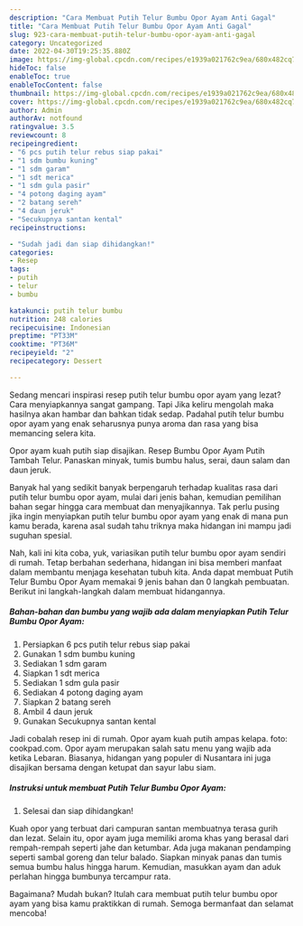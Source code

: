 ```yaml
---
description: "Cara Membuat Putih Telur Bumbu Opor Ayam Anti Gagal"
title: "Cara Membuat Putih Telur Bumbu Opor Ayam Anti Gagal"
slug: 923-cara-membuat-putih-telur-bumbu-opor-ayam-anti-gagal
category: Uncategorized
date: 2022-04-30T19:25:35.880Z
image: https://img-global.cpcdn.com/recipes/e1939a021762c9ea/680x482cq70/putih-telur-bumbu-opor-ayam-foto-resep-utama.jpg
hideToc: false
enableToc: true
enableTocContent: false
thumbnail: https://img-global.cpcdn.com/recipes/e1939a021762c9ea/680x482cq70/putih-telur-bumbu-opor-ayam-foto-resep-utama.jpg
cover: https://img-global.cpcdn.com/recipes/e1939a021762c9ea/680x482cq70/putih-telur-bumbu-opor-ayam-foto-resep-utama.jpg
author: Admin
authorAv: notfound
ratingvalue: 3.5
reviewcount: 8
recipeingredient:
- "6 pcs putih telur rebus siap pakai"
- "1 sdm bumbu kuning"
- "1 sdm garam"
- "1 sdt merica"
- "1 sdm gula pasir"
- "4 potong daging ayam"
- "2 batang sereh"
- "4 daun jeruk"
- "Secukupnya santan kental"
recipeinstructions:

- "Sudah jadi dan siap dihidangkan!"
categories:
- Resep
tags:
- putih
- telur
- bumbu

katakunci: putih telur bumbu 
nutrition: 248 calories
recipecuisine: Indonesian
preptime: "PT33M"
cooktime: "PT36M"
recipeyield: "2"
recipecategory: Dessert

---
```



Sedang mencari inspirasi resep putih telur bumbu opor ayam yang lezat? Cara menyiapkannya sangat gampang. Tapi Jika keliru mengolah maka hasilnya akan hambar dan bahkan tidak sedap. Padahal putih telur bumbu opor ayam yang enak seharusnya punya aroma dan rasa yang bisa memancing selera kita.


Opor ayam kuah putih siap disajikan. Resep Bumbu Opor Ayam Putih Tambah Telur. Panaskan minyak, tumis bumbu halus, serai, daun salam dan daun jeruk.

Banyak hal yang sedikit banyak berpengaruh terhadap kualitas rasa dari putih telur bumbu opor ayam, mulai dari jenis bahan, kemudian pemilihan bahan segar hingga cara membuat dan menyajikannya. Tak perlu pusing jika ingin menyiapkan putih telur bumbu opor ayam yang enak di mana pun kamu berada, karena asal sudah tahu triknya maka hidangan ini mampu jadi suguhan spesial.


Nah, kali ini kita coba, yuk, variasikan putih telur bumbu opor ayam sendiri di rumah. Tetap berbahan sederhana, hidangan ini bisa memberi manfaat dalam membantu menjaga kesehatan tubuh kita. Anda dapat membuat Putih Telur Bumbu Opor Ayam memakai 9 jenis bahan dan 0 langkah pembuatan. Berikut ini langkah-langkah dalam membuat hidangannya.

<!--inarticleads1-->

##### Bahan-bahan dan bumbu yang wajib ada dalam menyiapkan Putih Telur Bumbu Opor Ayam:

1. Persiapkan 6 pcs putih telur rebus siap pakai
1. Gunakan 1 sdm bumbu kuning
1. Sediakan 1 sdm garam
1. Siapkan 1 sdt merica
1. Sediakan 1 sdm gula pasir
1. Sediakan 4 potong daging ayam
1. Siapkan 2 batang sereh
1. Ambil 4 daun jeruk
1. Gunakan Secukupnya santan kental


Jadi cobalah resep ini di rumah. Opor ayam kuah putih ampas kelapa. foto: cookpad.com. Opor ayam merupakan salah satu menu yang wajib ada ketika Lebaran. Biasanya, hidangan yang populer di Nusantara ini juga disajikan bersama dengan ketupat dan sayur labu siam. 

<!--inarticleads2-->

##### Instruksi untuk membuat Putih Telur Bumbu Opor Ayam:


1. Selesai dan siap dihidangkan!

Kuah opor yang terbuat dari campuran santan membuatnya terasa gurih dan lezat. Selain itu, opor ayam juga memiliki aroma khas yang berasal dari rempah-rempah seperti jahe dan ketumbar. Ada juga makanan pendamping seperti sambal goreng dan telur balado. Siapkan minyak panas dan tumis semua bumbu halus hingga harum. Kemudian, masukkan ayam dan aduk perlahan hingga bumbunya tercampur rata. 

Bagaimana? Mudah bukan? Itulah cara membuat putih telur bumbu opor ayam yang bisa kamu praktikkan di rumah. Semoga bermanfaat dan selamat mencoba!
